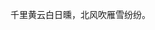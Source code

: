 千里黄云白日曛，北风吹雁雪纷纷。


<!---
yufayeW/yufayeW is a ✨ special ✨ repository because its `README.md` (this file) appears on your GitHub profile.
You can click the Preview link to take a look at your changes.
--->
